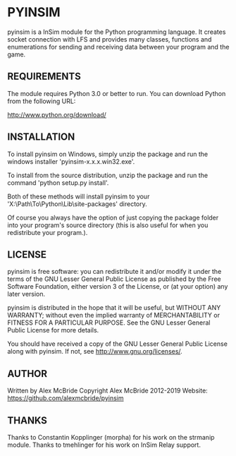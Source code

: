 # PYINSIM

pyinsim is a InSim module for the Python programming language. It creates 
socket connection with LFS and provides many classes, functions and 
enumerations for sending and receiving data between your program and the game.

## REQUIREMENTS

The module requires Python 3.0 or better to run. You can download Python from the following URL:

http://www.python.org/download/

## INSTALLATION

To install pyinsim on Windows, simply unzip the package and run the windows
installer 'pyinsim-x.x.x.win32.exe'. 

To install from the source distribution, unzip the package and run the command 
'python setup.py install'. 

Both of these methods will install pyinsim to your 
'X:\Path\To\Python\Lib\site-packages' directory. 

Of course you always have the option of just copying the package folder into 
your program's source directory (this is also useful for when you redistribute
your program.).

## LICENSE

pyinsim is free software: you can redistribute it and/or modify it under the 
terms of the GNU Lesser General Public License as published by the Free 
Software Foundation, either version 3 of the License, or (at your option) any 
later version.

pyinsim is distributed in the hope that it will be useful, but WITHOUT ANY 
WARRANTY; without even the implied warranty of MERCHANTABILITY or FITNESS FOR 
A PARTICULAR PURPOSE.  See the GNU Lesser General Public License for more 
details.

You should have received a copy of the GNU Lesser General Public License along 
with pyinsim. If not, see <http://www.gnu.org/licenses/>.

## AUTHOR

Written by Alex McBride
Copyright Alex McBride 2012-2019
Website: https://github.com/alexmcbride/pyinsim

## THANKS

Thanks to Constantin Kopplinger (morpha) for his work on the strmanip module.
Thanks to tmehlinger for his work on InSim Relay support.

